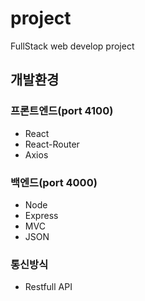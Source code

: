 # project
FullStack web develop project

## 개발환경

### 프론트엔드(port 4100)
- React
- React-Router
- Axios

### 백엔드(port 4000)
- Node
- Express
- MVC
- JSON

### 통신방식
- Restfull API